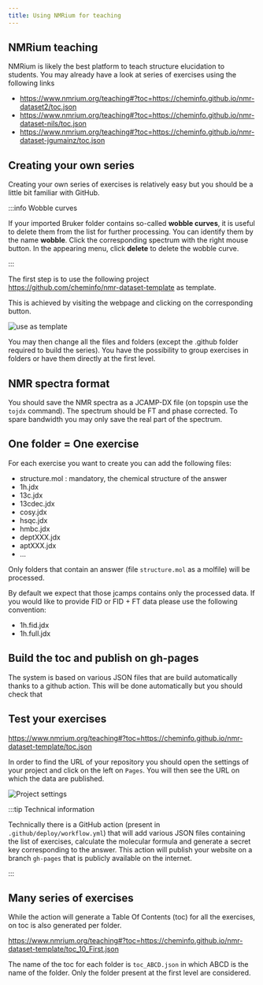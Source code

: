 ```yaml
---
title: Using NMRium for teaching
---
```


## NMRium teaching

NMRium is likely the best platform to teach structure elucidation to students. You may already have a look at series of exercises using the following links

- https://www.nmrium.org/teaching#?toc=https://cheminfo.github.io/nmr-dataset2/toc.json
- https://www.nmrium.org/teaching#?toc=https://cheminfo.github.io/nmr-dataset-nils/toc.json
- https://www.nmrium.org/teaching#?toc=https://cheminfo.github.io/nmr-dataset-jgumainz/toc.json

## Creating your own series

Creating your own series of exercises is relatively easy but you should be a little bit familiar with GitHub.

:::info Wobble curves

If your imported Bruker folder contains so-called **wobble curves**, it is useful to delete them from the list for further processing. You can identify them by the name **wobble**. Click the corresponding spectrum with the right mouse button. In the appearing menu, click **delete** to delete the wobble curve.

:::

The first step is to use the following project https://github.com/cheminfo/nmr-dataset-template as template.

This is achieved by visiting the webpage and clicking on the corresponding button.

![use as template](images/use_this_template.png)

You may then change all the files and folders (except the .github folder required to build the series). You have the possibility to group exercises in folders or have them directly at the first level.

## NMR spectra format

You should save the NMR spectra as a JCAMP-DX file (on topspin use the `tojdx` command). The spectrum should be FT and phase corrected. To spare bandwidth you may only save the real part of the spectrum.

## One folder = One exercise

For each exercise you want to create you can add the following files:

- structure.mol : mandatory, the chemical structure of the answer
- 1h.jdx
- 13c.jdx
- 13cdec.jdx
- cosy.jdx
- hsqc.jdx
- hmbc.jdx
- deptXXX.jdx
- aptXXX.jdx
- ...

Only folders that contain an answer (file `structure.mol` as a molfile) will be processed.

By default we expect that those jcamps contains only the processed data. If you would like to provide FID or FID + FT data please use the following convention:

- 1h.fid.jdx
- 1h.full.jdx

## Build the toc and publish on gh-pages

The system is based on various JSON files that are build automatically thanks to a github action. This will be done automatically but you should check that

## Test your exercises

https://www.nmrium.org/teaching#?toc=https://cheminfo.github.io/nmr-dataset-template/toc.json

In order to find the URL of your repository you should open the settings of your project and click on the left on `Pages`. You will then see the URL on which the data are published.

![Project settings](images/project_settings.png)

:::tip Technical information

Technically there is a GitHub action (present in `.github/deploy/workflow.yml`) that will add various JSON files containing the list of exercises, calculate the molecular formula and generate a secret key corresponding to the answer. This action will publish your website on a branch `gh-pages` that is publicly available on the internet.

:::

## Many series of exercises

While the action will generate a Table Of Contents (toc) for all the exercises, on toc is also generated per folder.

https://www.nmrium.org/teaching#?toc=https://cheminfo.github.io/nmr-dataset-template/toc_10_First.json

The name of the toc for each folder is `toc_ABCD.json` in which ABCD is the name of the folder. Only the folder present at the first level are considered.
